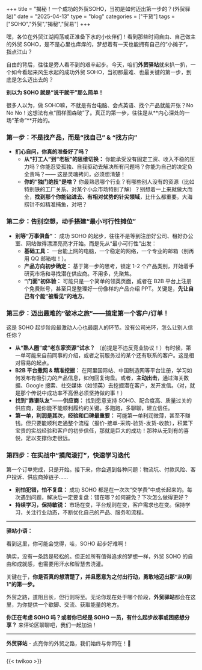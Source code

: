 +++
title = "揭秘！一个成功的外贸SOHO，当初是如何迈出第一步的？(外贸驿站)"
date = "2025-04-13"
type = "blog"
categories = ["干货"]
tags = ["SOHO","外贸","揭秘","贸易"]
+++






嘿，各位在外贸江湖闯荡或正准备下水的小伙伴们！看到那些时间自由、自己做主的外贸 SOHO，是不是心里也痒痒的，梦想着有一天也能拥有自己的“小摊子”，指点江山？

自由的背后，往往是旁人看不到的艰辛起步。今天，咱们**外贸驿站**就来扒一扒，一个如今看起来风生水起的成功外贸 SOHO，当初那最难、也最关键的第一步，到底是怎么迈出去的？

**别以为 SOHO 就是“说干就干”那么简单！**

很多人以为，做 SOHO嘛，不就是有台电脑、会点英语、找个产品就能开张？No No No！这想法有点“图样图森破”了。真正的第一步，往往是从**内心深处的一场“革命”**开始的。

### 第一步：不是找产品，而是“找自己” & “找方向”

*   **扪心自问，你真的准备好了吗？**
    *   **从“打工人”到“老板”的思维切换：** 你能承受没有固定工资、收入不稳的压力吗？你能忍受孤独、自我驱动去解决所有问题吗？你能为自己的决定负全责吗？—— 这是灵魂拷问，必须想清楚！
    *   **你的“独门绝技”是啥？** 你最熟悉哪个行业？有哪些别人没有的资源（比如特别铁的工厂关系、对某个小众市场特别了解）？别想着一上来就做大而全，**找到那个你能钻进去、有相对优势的针尖领域**，比什么都重要。大海捞针不如精准捕鱼，对吧？

### 第二步：告别空想，动手搭建“最小可行性摊位”

*   **别等“万事俱备”：** 成功 SOHO 的起步，往往不是等到注册好公司、租好办公室、网站做得漂漂亮亮才开始。而是先从“最小可行性”出发：
    *   **基础工具：** 一台能上网的电脑，一个稳定的网络，一个专业的邮箱（别再用 QQ 邮箱啦！）。
    *   **产品方向初步确定：** 基于第一步的思考，锁定 1-2 个产品类别，开始着手研究市场和寻找潜在供应商。不用多，先聚焦。
    *   **“门面”初体验：** 可能只是一个简单的领英页面，或者在 B2B 平台上注册个免费账号，甚至只是整理好一份像样的产品介绍 PPT。关键是，**先让自己有个能“被看见”的地方**。

### 第三步：迈出最难的“破冰之旅”——搞定第一个客户/订单！

这是 SOHO 起步阶段最激动人心也最磨人的环节。没有公司光环，怎么让别人信任你？

*   **从“熟人圈”或“老东家资源”试水？** （前提是不违反竞业协议！）有时候，第一单可能来自前同事的介绍，或者之前服务过的某个还有联系的客户。这是相对容易的起点。
*   **B2B 平台撒网 & 精准挖掘：** 在阿里国际站、中国制造网等平台注册，学习如何发布有吸引力的产品信息，如何回复询盘。或者，**主动出击**，通过海关数据、Google 搜索、社交媒体（如领英）去挖掘潜在客户，发开发信。（对，就是那个传说中成功率不高但必须坚持做的事！）
*   **找到“靠谱队友”——供应商：** 找到愿意支持 SOHO、配合度高、质量过关的供应商，是你能不能顺利履约的关键。多跑跑，多聊聊，建立信任。
*   **第一单，利润是其次，经验和口碑最重要：** 可能第一单利润微薄，甚至不赚钱。但只要能顺利走通整个流程（报价-接单-采购-验货-发货-收款），积累下宝贵的实战经验和客户的初步信任，那就是巨大的成功！那种从无到有的喜悦，足以支撑你走很远。

### 第四步：在实战中“摸爬滚打”，快速学习迭代

第一个订单完成，只是开始。接下来，你会遇到各种问题：物流坑、付款风险、客户投诉、供应商掉链子……

*   **别怕犯错，怕不复盘：** 成功 SOHO 都是在一次次“交学费”中成长起来的。每次遇到问题，解决后一定要复盘：错在哪？如何避免？下次怎么做得更好？
*   **持续学习，保持敏锐：** 市场在变，平台规则在变，客户需求也在变。保持学习，关注行业动态，不断优化自己的产品、服务和流程。

---

**驿站小语：**

看到这里，你可能会觉得，哇，SOHO 起步好难啊！

确实，没有一条路是轻松的。但正如所有值得追求的梦想一样，外贸 SOHO 的自由和成就感，也需要用汗水和智慧去浇灌。

关键在于，**你是否真的想清楚了，并且愿意为之付出行动，勇敢地迈出那“从0到1”的第一步。**

外贸之路，道阻且长，但行则将至。无论你现在处于哪个阶段，**外贸驿站**都会在这里，为你提供一个歇脚、交流、获取能量的地方。

**你正在考虑 SOHO 吗？或者你已经是 SOHO 一员，有什么起步故事或困惑想分享？** 来评论区聊聊吧，我们一起加油！

---

**外贸驿站** - 点亮你的外贸之路，我们始终与你同在！💪

---



{{< twikoo >}}  